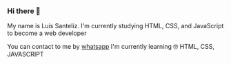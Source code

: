 ### Hi there 👋
My name is Luis Santeliz. I'm currently studying HTML, CSS, and JavaScript to become a web developer

You can contact to me by
[whatsapp](https://wa.me/584127924818) 
I'm currently learning 🤓
HTML, CSS, JAVASCRIPT 


